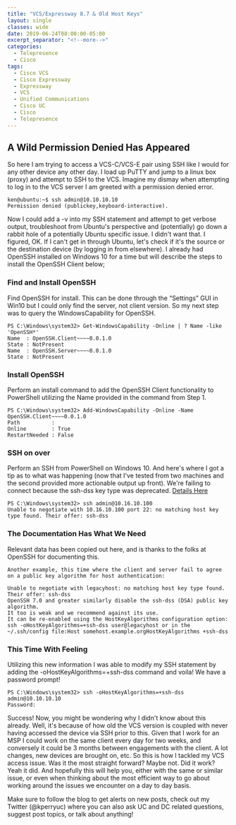 ```yaml
---
title: "VCS/Expressway 8.7 & Old Host Keys"
layout: single
classes: wide
date: 2019-06-24T08:00:00-05:00
excerpt_separator: "<!--more-->"
categories:
  - Telepresence
  - Cisco
tags:
  - Cisco VCS
  - Cisco Expressway
  - Expressway
  - VCS
  - Unified Communications
  - Cisco UC
  - Cisco
  - Telepresence
---
```

## A Wild Permission Denied Has Appeared

So here I am trying to access a VCS-C/VCS-E pair using SSH like I would for any other device any other day. I load up PuTTY and jump to a linux box (proxy) and attempt to SSH to the VCS.  Imagine my dismay when attempting to log in to the VCS server I am greeted with a permission denied error.

<!--more-->

```text
ken@ubuntu:~$ ssh admin@10.10.10.10
Permission denied (publickey,keyboard-interactive).
```

Now I could add a -v into my SSH statement and attempt to get verbose output, troubleshoot from Ubuntu's perspective and (potentially) go down a rabbit hole of a potentially Ubuntu specific issue. I didn't want that. I figured, OK. If I can't get in through Ubuntu, let's check if it's the source or the destination device (by logging in from elsewhere). I already had OpenSSH installed on Windows 10 for a time but will describe the steps to install the OpenSSH Client below;

### Find and Install OpenSSH

Find OpenSSH for install. This can be done through the “Settings” GUI in Win10 but I could only find the server, not client version. So my next step was to query the WindowsCapability for OpenSSH.

```text
PS C:\Windows\system32> Get-WindowsCapability -Online | ? Name -like 'OpenSSH*'                                         
Name  : OpenSSH.Client~~~~0.0.1.0
State : NotPresent
Name  : OpenSSH.Server~~~~0.0.1.0
State : NotPresent
```

### Install OpenSSH

Perform an install command to add the OpenSSH Client functionality to PowerShell utilizing the Name provided in the command from Step 1.

```text
PS C:\Windows\system32> Add-WindowsCapability -Online -Name OpenSSH.Client~~~~0.0.1.0
Path          :
Online        : True
RestartNeeded : False
```
 
### SSH on over

Perform an SSH from PowerShell on Windows 10. And here's where I got a tip as to what was happening (now that I've tested from two machines and the second provided more actionable output up front). We're failing to connect because the ssh-dss key type was deprecated. [Details Here](https://www.openssh.com/legacy.html)

```text
PS C:\Windows\system32> ssh admin@10.16.10.100
Unable to negotiate with 10.16.10.100 port 22: no matching host key type found. Their offer: ssh-dss 
```

### The Documentation Has What We Need

Relevant data has been copied out here, and is thanks to the folks at OpenSSH for documenting this.

```text
Another example, this time where the client and server fail to agree on a public key algorithm for host authentication:

Unable to negotiate with legacyhost: no matching host key type found. Their offer: ssh-dss
OpenSSH 7.0 and greater similarly disable the ssh-dss (DSA) public key algorithm. 
It too is weak and we recommend against its use. 
It can be re-enabled using the HostKeyAlgorithms configuration option: ssh -oHostKeyAlgorithms=+ssh-dss user@legacyhost or in the ~/.ssh/config file:Host somehost.example.orgHostKeyAlgorithms +ssh-dss
```

### This Time With Feeling

Utilizing this new information I was able to modify my SSH statement by adding the -oHostKeyAlgorithms=+ssh-dss command and voila! We have a password prompt!

```text
PS C:\Windows\system32> ssh -oHostKeyAlgorithms=+ssh-dss admin@10.10.10.10
Password:
```

Success! Now, you might be wondering why I didn't know about this already. Well, it's because of how old the VCS version is coupled with never having accessed the device via SSH prior to this. Given that I work for an MSP I could work on the same client every day for two weeks, and conversely it could be 3 months between engagements with the client. A lot changes, new devices are brought on, etc. So this is how I tackled my VCS access issue. Was it the most straight forward? Maybe not. Did it work? Yeah it did. And hopefully this will help you, either with the same or similar issue, or even when thinking about the most efficient way to go about working around the issues we encounter on a day to day basis.

Make sure to follow the blog to get alerts on new posts, check out my Twitter (@kperryuc) where you can also ask UC and DC related questions, suggest post topics, or talk about anything!

